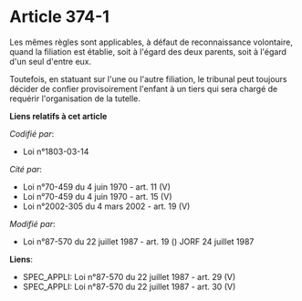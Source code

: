 # Article 374-1

Les mêmes règles sont applicables, à défaut de reconnaissance volontaire, quand la filiation est établie, soit à l'égard des
deux parents, soit à l'égard d'un seul d'entre eux.

Toutefois, en statuant sur l'une ou l'autre filiation, le tribunal peut toujours décider de confier provisoirement l'enfant à
un tiers qui sera chargé de requérir l'organisation de la tutelle.

**Liens relatifs à cet article**

_Codifié par_:

  - Loi n°1803-03-14

_Cité par_:

  - Loi n°70-459 du 4 juin 1970 - art. 11 (V)
  - Loi n°70-459 du 4 juin 1970 - art. 15 (V)
  - Loi n°2002-305 du 4 mars 2002 - art. 19 (V)

_Modifié par_:

  - Loi n°87-570 du 22 juillet 1987 - art. 19 () JORF 24 juillet 1987

**Liens**:

  - SPEC_APPLI: Loi n°87-570 du 22 juillet 1987 - art. 29 (V)
  - SPEC_APPLI: Loi n°87-570 du 22 juillet 1987 - art. 30 (V)
